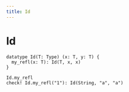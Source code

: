 ```yaml
---
title: Id
---
```


# Id

``` cicada
datatype Id(T: Type) (x: T, y: T) {
  my_refl(x: T): Id(T, x, x)
}
```

``` cicada
Id.my_refl
check! Id.my_refl("1"): Id(String, "a", "a")
```
